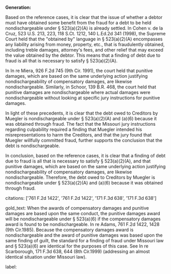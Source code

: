 **Generation:**


Based on the reference cases, it is clear that the issue of whether a debtor must have obtained some benefit from the fraud for a debt to be held nondischargeable under § 523(a)(2)(A) is already settled. In Cohen v. de la Cruz, 523 U.S. 213, 223, 118 S.Ct. 1212, 140 L.Ed.2d 341 (1998), the Supreme Court held that the "obtained by" language in § 523(a)(2)(A) encompasses any liability arising from money, property, etc., that is fraudulently obtained, including treble damages, attorney's fees, and other relief that may exceed the value obtained by the debtor. This means that a finding of debt due to fraud is all that is necessary to satisfy § 523(a)(2)(A).

In In re Miera, 926 F.2d 745 (9th Cir. 1991), the court held that punitive damages, which are based on the same underlying action justifying nondischargeability of compensatory damages, are likewise nondischargeable. Similarly, in Schoor, 139 B.R. 468, the court held that punitive damages are nondischargeable where actual damages were nondischargeable without looking at specific jury instructions for punitive damages.

In light of these precedents, it is clear that the debt owed to Creditors by Muegler is nondischargeable under § 523(a)(2)(A) and (a)(6) because it was obtained through fraud. The fact that the Missouri jury instructions regarding culpability required a finding that Muegler intended his misrepresentations to harm the Creditors, and that the jury found that Muegler willfully committed fraud, further supports the conclusion that the debt is nondischargeable.

In conclusion, based on the reference cases, it is clear that a finding of debt due to fraud is all that is necessary to satisfy § 523(a)(2)(A), and that punitive damages, which are based on the same underlying action justifying nondischargeability of compensatory damages, are likewise nondischargeable. Therefore, the debt owed to Creditors by Muegler is nondischargeable under § 523(a)(2)(A) and (a)(6) because it was obtained through fraud. 

citations: ['761 F.2d 1422', '761 F.2d 1422', '171 F.3d 638', '171 F.3d 638']

gold_text: When the awards of compensatory damages and punitive damages are based upon the same conduct, the punitive damages award will be nondischargeable under § 523(a)(6) if the compensatory damages award is found to be nondischargeable. In re Adams, 761 F.2d 1422, 1428 (9th Cir.1985). Because the compensatory damages award is nondischargeable and the award of punitive damages was based upon the same finding of guilt, the standard for a finding of fraud under Missouri law and § 523(a)(6) are identical for the purposes of this case. See In re Scarborough, 171 F.3d 638, 644 (8th Cir.1999) (addressing an almost identical situation under Missouri law).

label: 